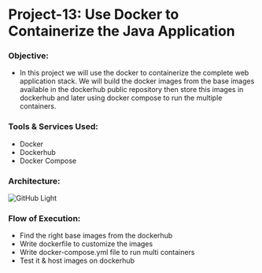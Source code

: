 # Project-13: Use Docker to Containerize the Java Application

### Objective:
- In this project we will use the docker to containerize the complete web application stack. We will build the docker images from the base images available in the dockerhub public repository then store this images in dockerhub and later using docker compose to run the multiple containers. 


### Tools & Services Used:
- Docker
- Dockerhub
- Docker Compose

### Architecture:

![GitHub Light](./snaps/pro-13-dockerize-java-app.drawio.png)

### Flow of Execution:
- Find the right base images from the dockerhub
- Write dockerfile to customize the images
- Write docker-compose.yml file to run multi containers
- Test it & host images on dockerhub

